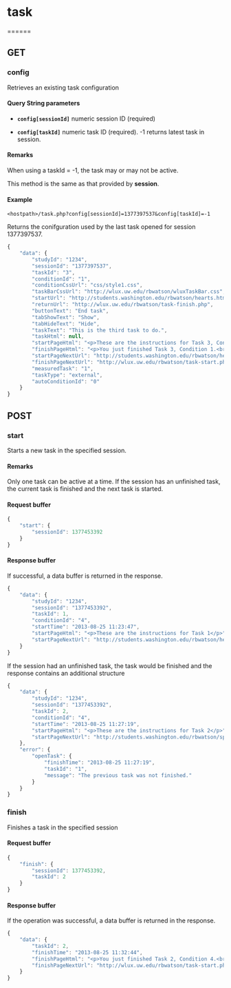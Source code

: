 # task
======

## GET
### config
Retrieves an existing task configuration

#### Query String parameters

* **`config[sessionId]`** numeric session ID (required)

*  **`config[taskId]`** numeric task ID (required). -1 returns latest task in session.

#### Remarks

When using a taskId = -1, the task may or may not be active.

This method is the same as that provided by **session**.

#### Example

```
<hostpath>/task.php?config[sessionId]=1377397537&config[taskId]=-1
```
Returns the conifguration used by the last task opened for session 1377397537.

```javascript
{
    "data": {
        "studyId": "1234",
        "sessionId": "1377397537",
        "taskId": "3",
        "conditionId": "1",
        "conditionCssUrl": "css/style1.css",
        "taskBarCssUrl": "http://wlux.uw.edu/rbwatson/wluxTaskBar.css",
        "startUrl": "http://students.washington.edu/rbwatson/hearts.html",
        "returnUrl": "http://wlux.uw.edu/rbwatson/task-finish.php",
        "buttonText": "End task",
        "tabShowText": "Show",
        "tabHideText": "Hide",
        "taskText": "This is the third task to do.",
        "taskHtml": null,
        "startPageHtml": "<p>These are the instructions for Task 3, Condition 1.<br/>However, we wouldn't show the condition to the participant.</p>",
        "finishPageHtml": "<p>You just finished Task 3, Condition 1.<br/>However, we wouldn't show the condition to the participant.</p>",
        "startPageNextUrl": "http://students.washington.edu/rbwatson/hearts.html",
        "finishPageNextUrl": "http://wlux.uw.edu/rbwatson/task-start.php",
        "measuredTask": "1",
        "taskType": "external",
        "autoConditionId": "0"
    }
}
```

## POST

### start
Starts a new task in the specified session.

#### Remarks
Only one task can be active at a time. If the session has an unfinished task, the current task is finished and the next task is started.

#### Request buffer
```javascript
{
    "start": {
        "sessionId": 1377453392
    }
}
```
#### Response buffer

If successful, a data buffer is returned in the response.

```javascript
{
    "data": {
        "studyId": "1234",
        "sessionId": "1377453392",
        "taskId": 1,
        "conditionId": "4",
        "startTime": "2013-08-25 11:23:47",
        "startPageHtml": "<p>These are the instructions for Task 1</p>",
        "startPageNextUrl": "http://students.washington.edu/rbwatson/hearts.html"
    }
}
```
If the session had an unfinished task, the task would be finished and the response contains an additional structure

```javascript
{
    "data": {
        "studyId": "1234",
        "sessionId": "1377453392",
        "taskId": 2,
        "conditionId": "4",
        "startTime": "2013-08-25 11:27:19",
        "startPageHtml": "<p>These are the instructions for Task 2</p>",
        "startPageNextUrl": "http://students.washington.edu/rbwatson/spades.html"
    },
    "error": {
        "openTask": {
            "finishTime": "2013-08-25 11:27:19",
            "taskId": "1",
            "message": "The previous task was not finished."
        }
    }
}
```

### finish
Finishes a task in the specified session

#### Request buffer
```javascript
{
    "finish": {
        "sessionId": 1377453392,
        "taskId": 2
    }
}
```

#### Response buffer
If the operation was successful, a data buffer is returned in the response.

```javascript
{
    "data": {
        "taskId": 2,
        "finishTime": "2013-08-25 11:32:44",
        "finishPageHtml": "<p>You just finished Task 2, Condition 4.<br/>However, we wouldn't show the condition to the participant.</p>",
        "finishPageNextUrl": "http://wlux.uw.edu/rbwatson/task-start.php"
    }
}
```
